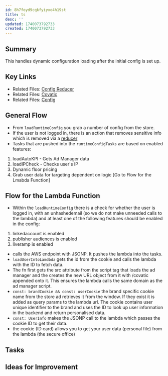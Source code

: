 ```yaml
---
id: 8h7foyd9cqkfyiyxo4h19st
title: ts
desc: ''
updated: 1740073792733
created: 1740073792733
---
```

## Summary
This handles dynamic configuration loading after the initial config is set up. 

## Key Links
- Related Files: [Config Reducer](/ncu-ad-manager/src/Modules/Config/Config.reducer.ts)
- Related Files: [Covatic](/ncu-ad-manager/src/Modules/Covatic/CovaticAccountLink.ts)
- Related Files: [Config](/ncu-ad-manager/src/Modules/Config/Config.ts)


## General Flow
- From `loadRuntimeConfig` you grab a number of config from the store.
- If the user is not logged in, there is an action that removes sensitive info which is removed via a [reducer](/ncu-ad-manager/src/Modules/Config/Config.reducer.ts) 
- Tasks that are pushed into the `runtimeConfigTasks` are based on enabled features: 
1. loadAutoKPI - Gets Ad Manager data 
2. loadIPCheck - Checks user's IP
3. Dynamic floor pricing
4. Grab user data for targeting dependent on logic [Go to Flow for the Lmabda Function]

## Flow for the Lambda Function 
- Within the `loadRuntimeConfig` there is a check for whether the user is logged in, with an unhashedemail (so we do not make unneeded calls to the lambda) and at least one of the following features should be enabled in the config:
1. linkedaccount is enabled
2. publisher audiences is enabled
3. liveramp is enabled
- calls the AWS endpoint with JSONP. It pushes the lambda into the tasks.
- `loadUserIntoLamdbda` gets the id from the cookie and calls the lambda with the ID to fetch data. 
- The fn first gets the src attribute from the script tag that loads the ad manager and the creates the new URL object from it with /covatic appended onto it. This ensures the lambda calls the same domain as the ad manager script. 
- `const: brandCookie && const: userCookie` the brand specific cookie name from the store ad retrieves it from the window. If they exist it is added as query params to the lambda url. The cookie contains user unique identifier to the brand and uses the ID to look up user information in the backend and return personalised data. 
- `const: UserInfo` makes the JSONP call to the lambda which passes the cookie ID to get their data. 
- the cookie (ID card) allows you to get your user data (personal file) from the lambda (the secure office)

## Tasks

## Ideas for Improvement
